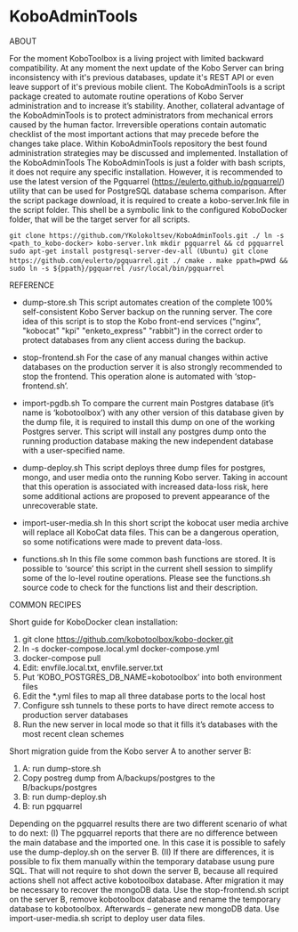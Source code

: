 # KoboAdminTools

ABOUT

For the moment KoboToolbox is a living project with limited backward compatibility. At any moment the next update of the Kobo Server can bring inconsistency with it's previous databases, update it's REST API or even leave support of it's previous mobile client.
The KoboAdminTools is a script package created to automate routine operations of Kobo Server administration and to increase it’s stability. Another, collateral advantage of the KoboAdminTools is to protect administrators from mechanical errors caused by the human factor. Irreversible operations contain automatic checklist of the most important actions that may precede before the changes take place. Within KoboAdminTools repository the best found administration strategies may be discussed and implemented.
Installation of the KoboAdminTools
The KoboAdminTools is just a folder with bash scripts, it does not require any specific installation. However, it is recommended to use the latest version of the Pgquarrel (https://eulerto.github.io/pgquarrel/) utility that can be used for PostgreSQL database schema comparison. After the script package download, it is required to create a kobo-server.lnk file in the script folder. This shell be a symbolic link to the configured KoboDocker folder, that will be the target server for all scripts.


`git clone https://github.com/YKolokoltsev/KoboAdminTools.git ./
ln -s <path_to_kobo-docker> kobo-server.lnk
mkdir pgquarrel && cd pgquarrel
sudo apt-get install postgresql-server-dev-all (Ubuntu)
git clone https://github.com/eulerto/pgquarrel.git ./
cmake .
make
ppath=`pwd` && sudo ln -s ${ppath}/pgquarrel /usr/local/bin/pgquarrel`


REFERENCE

- dump-store.sh
This script automates creation of the complete 100% self-consistent Kobo Server backup on the running server. The core idea of this script is to stop the Kobo front-end services (“nginx”, "kobocat" "kpi" "enketo_express" "rabbit") in the correct order to protect databases from any client access during the backup.
- stop-frontend.sh
For the case of any manual changes within active databases on the production server it is also strongly recommended to stop the frontend. This operation alone is automated with ‘stop-frontend.sh’.

- import-pgdb.sh
To compare the current main Postgres database (it’s name is ‘kobotoolbox’) with any other version of this database given by the dump file, it is required to install this dump on one of the working Postgres server. This script will install any postgres dump onto the running production database making the new independent database with a user-specified name.

- dump-deploy.sh
This script deploys three dump files for postgres, mongo, and user media onto the running Kobo server. Taking in account that this operation is associated with increased data-loss risk, here some additional actions are proposed to prevent appearance of the unrecoverable state.
- import-user-media.sh
In this short script the kobocat user media archive will replace all KoboCat data files. This can be a dangerous operation, so some notifications were made to prevent data-loss.
- functions.sh
In this file some common bash functions are stored. It is possible to ‘source’ this script in the current shell session to simplify some of the lo-level routine operations. Please see the functions.sh source code to check for the functions list and their description.


COMMON RECIPES

Short guide for KoboDocker clean installation:
1. git clone https://github.com/kobotoolbox/kobo-docker.git
2. ln -s docker-compose.local.yml docker-compose.yml
3. docker-compose pull
4. Edit: envfile.local.txt, envfile.server.txt
5. Put ‘KOBO_POSTGRES_DB_NAME=kobotoolbox’ into both environment files
6. Edit the *.yml files to map all three database ports to the local host
7. Configure ssh tunnels to these ports to have direct remote access to production server databases
8. Run the new server in local mode so that it fills it’s databases with the most recent clean schemes

Short migration guide from the Kobo server A to another server B:
1. A: run dump-store.sh
2. Copy postreg dump from A/backups/postgres to the B/backups/postgres
3. B: run dump-deploy.sh
4. B: run pgquarrel

Depending on the pgquarrel results there are two different scenario of what to do next:
(I) The pgquarrel reports that there are no difference between the main database and the imported one. In this case it is possible to safely use the dump-deploy.sh on the server B.
(II) If there are differences, it is possible to fix them manually within the temporary database usung pure SQL. That will not require to shot down the server B, because all required actions shell not affect active kobotoolbox database. After migration it may be necessary to recover the mongoDB data. Use the stop-frontend.sh script on the server B, remove kobotoolbox database and rename the temporary database to kobotoolbox. Afterwards – generate new mongoDB data. Use import-user-media.sh script to deploy user data files.
